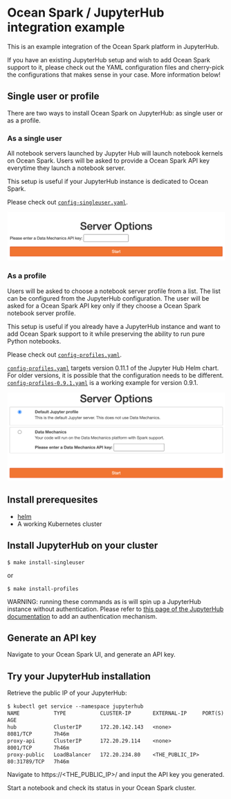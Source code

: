# Ocean Spark / JupyterHub integration example

This is an example integration of the Ocean Spark platform in JupyterHub.

If you have an existing JupyterHub setup and wish to add Ocean Spark support to it,
please check out the YAML configuration files and cherry-pick the configurations
that makes sense in your case.
More information below!

## Single user or profile

There are two ways to install Ocean Spark on JupyterHub: as single user or as a profile.

### As a single user

All notebook servers launched by Jupyter Hub will launch notebook kernels on Ocean Spark.
Users will be asked to provide a Ocean Spark API key everytime they launch a notebook server.

This setup is useful if your JupyterHub instance is dedicated to Ocean Spark.

Please check out [`config-singleuser.yaml`](config-singleuser.yaml).

![singleuser](resources/singleuser.png)

### As a profile

Users will be asked to choose a notebook server profile from a list.
The list can be configured from the JupyterHub configuration. The user will be asked for a Ocean Spark API key only if they choose a Ocean Spark notebook server profile.

This setup is useful if you already have a JupyterHub instance and want to add Ocean Spark support to it while preserving the ability to run pure Python notebooks.

Please check out [`config-profiles.yaml`](config-profiles.yaml).

[`config-profiles.yaml`](config-profiles.yaml) targets version 0.11.1 of the Jupyter Hub Helm chart.
For older versions, it is possible that the configuration needs to be different.
[`config-profiles-0.9.1.yaml`](config-profiles-0.9.1.yaml) is a working example for version 0.9.1.

![profiles](resources/profiles.png)

## Install prerequesites

- [helm](https://helm.sh/)
- A working Kubernetes cluster

## Install JupyterHub on your cluster

```shell
$ make install-singleuser
```
or
```shell
$ make install-profiles
```

WARNING: running these commands as is will spin up a JupyterHub instance without authentication. Please refer to [this page of the JupyterHub documentation](https://zero-to-jupyterhub.readthedocs.io/en/latest/administrator/authentication.html) to add an authentication mechanism.

## Generate an API key

Navigate to your Ocean Spark UI, and generate an API key.

## Try your JupyterHub installation

Retrieve the public IP of your JupyterHub:

```shell
$ kubectl get service --namespace jupyterhub
NAME           TYPE           CLUSTER-IP       EXTERNAL-IP     PORT(S)        AGE
hub            ClusterIP      172.20.142.143   <none>          8081/TCP       7h46m
proxy-api      ClusterIP      172.20.29.114    <none>          8001/TCP       7h46m
proxy-public   LoadBalancer   172.20.234.80    <THE_PUBLIC_IP> 80:31789/TCP   7h46m
```

Navigate to https://\<THE_PUBLIC_IP\>/ and input the API key you generated.

Start a notebook and check its status in your Ocean Spark cluster.
